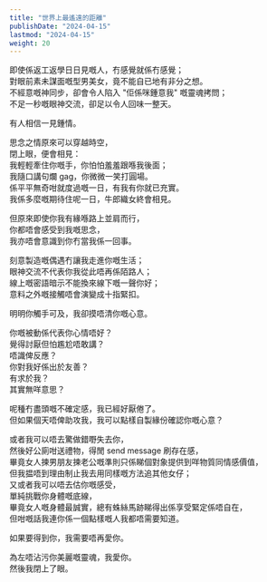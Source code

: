 ```yaml
---
title: "世界上最遙遠的距離"
publishDate: "2024-04-15"
lastmod: "2024-04-15"
weight: 20
---
```


即使係返工返學日日見嘅人，冇感覺就係冇感覺；<br/>
對眼前素未謀面嘅型男美女，竟不能自已地有非分之想。<br/>
不經意嘅神同步，卻會令人陷入 "佢係咪鍾意我" 嘅靈魂拷問；<br/>
不足一秒嘅眼神交流，卻足以令人回味一整天。<br/>

有人相信一見鍾情。<br/>

思念之情原來可以穿越時空，<br/>
閉上眼，便會相見：<br/>
我輕輕牽住你嘅手，你怕怕羞羞跟喺我後面；<br/>
我隨口講句爛 gag，你微微一笑打圓場。<br/>
係平平無奇咁就度過嘅一日，有我有你就已充實。<br/>
我係多麼嘅期待住呢一日，牛郎織女終會相見。<br/>

但原來即使你我有緣喺路上並肩而行，<br/>
你都唔會感受到我嘅思念，<br/>
我亦唔會意識到你冇當我係一回事。<br/>

刻意製造嘅偶遇冇讓我走進你嘅生活；<br/>
眼神交流不代表你我從此唔再係陌路人；<br/>
線上嘅密語暗示不能換來線下嘅一聲你好；<br/>
意料之外嘅接觸唔會演變成十指緊扣。<br/>

明明你觸手可及，我卻摸唔清你嘅心意。<br/>

你嘅被動係代表你心情唔好？<br/>
覺得討厭但怕尷尬唔敢講？<br/>
唔識俾反應？<br/>
你對我好係出於友善？<br/>
有求於我？<br/>
其實無咩意思？<br/>

呢種冇盡頭嘅不確定感，我已經好厭倦了。<br/>
但如果個天唔俾助攻我，我可以點樣自製緣份確認你嘅心意？<br/>

或者我可以唔去驚做錯嘢失去你，<br/>
然後好公廁咁送禮物，得閒 send message 刷存在感，<br/>
畢竟女人揀男朋友揀老公嘅準則只係睇個對象提供到咩物質同情感價值，<br/>
但我揾唔到理由制止我去用同樣嘅方法追其他女仔；<br/>
又或者我可以唔去估你嘅感受，<br/>
單純挑戰你身體嘅底線，<br/>
畢竟女人嘅身體最誠實，總有蛛絲馬跡睇得出係享受緊定係唔自在，<br/>
但咁嘅話我連你係一個點樣嘅人我都唔需要知道。<br/>

如果要得到你，我需要唔再愛你。<br/>

為左唔沾污你美麗嘅靈魂，我愛你。<br/>
然後我閉上了眼。<br/>
